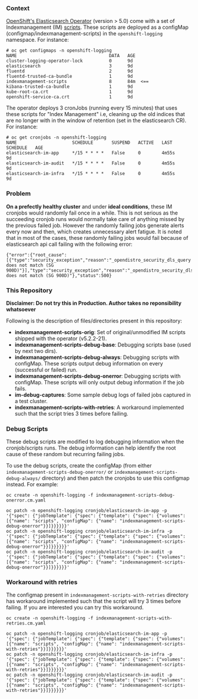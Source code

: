 ### Context
[OpenShift's Elasticsearch Operator](https://github.com/openshift/elasticsearch-operator "OpenShift's Elasticsearch Operator") (version > 5.0) come with a set of Indexmanagement (IM) [scripts](https://github.com/openshift/elasticsearch-operator/blob/release-5.2/internal/indexmanagement/scripts.go "scripts"). These scripts are deployed as a configMap (configmap/indexmanagement-scripts) in the `openshift-logging` namespace. For instance:

    # oc get configmaps -n openshift-logging
    NAME                                   DATA   AGE
    cluster-logging-operator-lock          0      9d
    elasticsearch                          3      9d
    fluentd                                2      9d
    fluentd-trusted-ca-bundle              1      9d
    indexmanagement-scripts                8      84m  <==
    kibana-trusted-ca-bundle               1      9d
    kube-root-ca.crt                       1      9d
    openshift-service-ca.crt               1      9d

The operator deploys 3 cronJobs (running every 15 minutes) that uses these scripts for "Index Management" i.e, cleaning up the old indices that are no longer with in the window of retention (set in the elasticsearch CR). For instance:

    # oc get cronjobs -n openshift-logging
    NAME                     SCHEDULE       SUSPEND   ACTIVE   LAST SCHEDULE   AGE
    elasticsearch-im-app     */15 * * * *   False     0        4m55s           9d
    elasticsearch-im-audit   */15 * * * *   False     0        4m55s           9d
    elasticsearch-im-infra   */15 * * * *   False     0        4m55s           9d

### Problem

**On a prefectly healthy cluster** and under **ideal conditions**, these IM cronjobs would randomly fail once in a while. This is not serious as the succeeding cronjob runs would normally take care of anything missed by the previous failed job. However the randomly failing jobs generate alerts every now and then, which creates unnecessary alert fatigue. It is noted that in most of the cases, these randomly failing jobs would fail because of elasticsearch api call failing with the following error:

    {"error":{"root_cause":[{"type":"security_exception","reason":"_opendistro_security_dls_query does not match (SG 900D)"}],"type":"security_exception","reason":"_opendistro_security_dls_query does not match (SG 900D)"},"status":500}


### This Repository

**Disclaimer: Do not try this in Production. Author takes no reponsibility whatsoever**

Following is the description of files/directories present in this repository:

- **indexmanagement-scripts-orig**: Set of original/unmodified IM scripts shipped with the operator (v5.2.2-21).
- **indexmanagement-scripts-debug-base**: Debugging scripts base (used by next two dirs).
- **indexmanagement-scripts-debug-always**: Debugging scripts with configMap. These scripts output debug information on every (successful or failed) run. 
- **indexmanagement-scripts-debug-onerror**: Debugging scripts with configMap. These scripts will only output debug information if the job fails.
- **im-debug-captures**: Some sample debug logs of failed jobs captured in a test cluster.
- **indexmanagement-scripts-with-retries**: A workaround implemented such that the script tries 3 times before failing.

### Debug Scripts

These debug scripts are modified to log debugging information when the cronjob/scripts runs. The debug information can help identify the root cause of these random but recurring failing jobs.

To use the debug scripts, create the configMap (from either `indexmanagement-scripts-debug-onerror/` or `indexmanagement-scripts-debug-always/` directory) and then patch the cronjobs to use this configmap instead. For example:

    oc create -n openshift-logging -f indexmanagement-scripts-debug-onerror.cm.yaml
    
    oc patch -n openshift-logging cronjob/elasticsearch-im-app -p '{"spec": {"jobTemplate": {"spec": {"template": {"spec": {"volumes": [{"name": "scripts", "configMap": {"name": "indexmanagement-scripts-debug-onerror"}}]}}}}}}'
    oc patch -n openshift-logging cronjob/elasticsearch-im-infra -p '{"spec": {"jobTemplate": {"spec": {"template": {"spec": {"volumes": [{"name": "scripts", "configMap": {"name": "indexmanagement-scripts-debug-onerror"}}]}}}}}}'
    oc patch -n openshift-logging cronjob/elasticsearch-im-audit -p '{"spec": {"jobTemplate": {"spec": {"template": {"spec": {"volumes": [{"name": "scripts", "configMap": {"name": "indexmanagement-scripts-debug-onerror"}}]}}}}}}'

### Workaround with retries

The configmap present in `indexmanagement-scripts-with-retries` directory has workaround implemented such that the script will try 3 times before failing. If you are interested you can try this workaround.


    oc create -n openshift-logging -f indexmanagement-scripts-with-retries.cm.yaml
    
    oc patch -n openshift-logging cronjob/elasticsearch-im-app -p '{"spec": {"jobTemplate": {"spec": {"template": {"spec": {"volumes": [{"name": "scripts", "configMap": {"name": "indexmanagement-scripts-with-retries"}}]}}}}}}'
    oc patch -n openshift-logging cronjob/elasticsearch-im-infra -p '{"spec": {"jobTemplate": {"spec": {"template": {"spec": {"volumes": [{"name": "scripts", "configMap": {"name": "indexmanagement-scripts-with-retries"}}]}}}}}}'
    oc patch -n openshift-logging cronjob/elasticsearch-im-audit -p '{"spec": {"jobTemplate": {"spec": {"template": {"spec": {"volumes": [{"name": "scripts", "configMap": {"name": "indexmanagement-scripts-with-retries"}}]}}}}}}'

